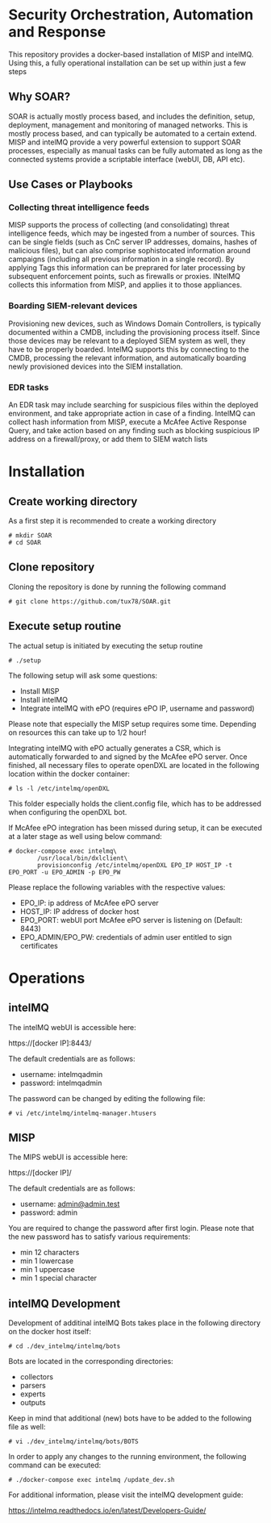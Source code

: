 # Security Orchestration, Automation and Response 
This repository provides a docker-based installation of MISP and intelMQ. Using this, a fully operational installation can be set up within just a few steps

## Why SOAR?
SOAR is actually mostly process based, and includes the definition, setup, deployment, management and monitoring of managed networks. This is mostly process based, and can typically be automated to a certain extend. MISP and intelMQ provide a very powerful extension to support SOAR processes, especially as manual tasks can be fully automated as long as the connected systems provide a scriptable interface (webUI, DB, API etc).

## Use Cases or Playbooks
### Collecting threat intelligence feeds
MISP supports the process of collecting (and consolidating) threat intelligence feeds, which may be ingested from a number of sources. This can be single fields (such as CnC server IP addresses, domains, hashes of malicious files), but can also comprise sophistocated information around campaigns (including all previous information in a single record).
By applying Tags this information can be preprared for later processing by subsequent enforcement points, such as firewalls or proxies. INtelMQ collects this information from MISP, and applies it to those appliances.

### Boarding SIEM-relevant devices
Provisioning new devices, such as Windows Domain Controllers, is typically documented within a CMDB, including the provisioning process itself. Since those devices may be relevant to a deployed SIEM system as well, they have to be properly boarded.
IntelMQ supports this by connecting to the CMDB, processing the relevant information, and automatically boarding newly provisioned devices into the SIEM installation.

### EDR tasks
An EDR task may include searching for suspicious files within the deployed environment, and take appropriate action in case of a finding.
IntelMQ can collect hash information from MISP, execute a McAfee Active Response Query, and take action based on any finding such as blocking suspicious IP address on a firewall/proxy, or add them to SIEM watch lists

# Installation
## Create working directory
As a first step it is recommended to create a working directory
```
# mkdir SOAR
# cd SOAR
```

## Clone repository
Cloning the repository is done by running the following command
```
# git clone https://github.com/tux78/SOAR.git
```

## Execute setup routine
The actual setup is initiated by executing the setup routine
```
# ./setup
```

The following setup will ask some questions:
- Install MISP
- Install intelMQ
- Integrate intelMQ with ePO (requires ePO IP, username and password)

Please note that especially the MISP setup requires some time. Depending on resources this can take up to 1/2 hour!

Integrating intelMQ with ePO actually generates a CSR, which is automatically forwarded to and signed by the McAfee ePO server. Once finished, all necessary files to operate openDXL are located in the following location within the docker container:
```
# ls -l /etc/intelmq/openDXL
```
This folder especially holds the client.config file, which has to be addressed when configuring the openDXL bot.

If McAfee ePO integration has been missed during setup, it can be executed at a later stage as well using below command:
```
# docker-compose exec intelmq\
        /usr/local/bin/dxlclient\
        provisionconfig /etc/intelmq/openDXL EPO_IP HOST_IP -t EPO_PORT -u EPO_ADMIN -p EPO_PW
```
Please replace the following variables with the respective values:
- EPO_IP: ip address of McAfee ePO server
- HOST_IP: IP address of docker host
- EPO_PORT: webUI port McAfee ePO server is listening on (Default: 8443)
- EPO_ADMIN/EPO_PW: credentials of admin user entitled to sign certificates

# Operations

## intelMQ
The intelMQ webUI is accessible here:

https://[docker IP]:8443/

The default credentials are as follows:
- username: intelmqadmin
- password: intelmqadmin

The password can be changed by editing the following file:

```
# vi /etc/intelmq/intelmq-manager.htusers
```

## MISP
The MIPS webUI is accessible here:

https://[docker IP]/

The default credentials are as follows:
- username: admin@admin.test
- password: admin

You are required to change the password after first login. Please note that the new password has to satisfy various requirements:
- min 12 characters
- min 1 lowercase
- min 1 uppercase
- min 1 special character

## intelMQ Development
Development of additinal intelMQ Bots takes place in the following directory on the docker host itself:
```
# cd ./dev_intelmq/intelmq/bots
```
Bots are located in the corresponding directories:
- collectors
- parsers
- experts
- outputs

Keep in mind that additional (new) bots have to be added to the following file as well:
```
# vi ./dev_intelmq/intelmq/bots/BOTS
```
In order to apply any changes to the running environment, the following command can be executed:
```
# ./docker-compose exec intelmq /update_dev.sh
```
For additional information, please visit the intelMQ development guide:

https://intelmq.readthedocs.io/en/latest/Developers-Guide/
